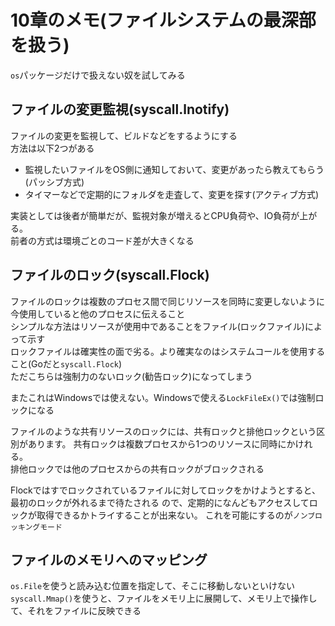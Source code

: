 # 10章のメモ(ファイルシステムの最深部を扱う)

`os`パッケージだけで扱えない奴を試してみる

## ファイルの変更監視(syscall.lnotify)

ファイルの変更を監視して、ビルドなどをするようにする  
方法は以下2つがある

* 監視したいファイルをOS側に通知しておいて、変更があったら教えてもらう(パッシブ方式)
* タイマーなどで定期的にフォルダを走査して、変更を探す(アクティブ方式)

実装としては後者が簡単だが、監視対象が増えるとCPU負荷や、IO負荷が上がる。  
前者の方式は環境ごとのコード差が大きくなる

## ファイルのロック(syscall.Flock)

ファイルのロックは複数のプロセス間で同じリソースを同時に変更しないように今使用していると他のプロセスに伝えること  
シンプルな方法はリソースが使用中であることをファイル(ロックファイル)によって示す  
ロックファイルは確実性の面で劣る。より確実なのはシステムコールを使用すること(Goだと`syscall.Flock`)  
ただこちらは強制力のないロック(勧告ロック)になってしまう

またこれはWindowsでは使えない。Windowsで使える`LockFileEx()`では強制ロックになる

ファイルのような共有リソースのロックには、共有ロックと排他ロックという区別があります。
共有ロックは複数プロセスから1つのリソースに同時にかけれる。  
排他ロックでは他のプロセスからの共有ロックがブロックされる  

Flockではすでロックされているファイルに対してロックをかけようとすると、最初のロックが外れるまで待たされる
ので、定期的になんどもアクセスしてロックが取得できるかトライすることが出来ない。
これを可能にするのが`ノンブロッキングモード`

## ファイルのメモリへのマッピング

`os.File`を使うと読み込む位置を指定して、そこに移動しないといけない  
`syscall.Mmap()`を使うと、ファイルをメモリ上に展開して、メモリ上で操作して、それをファイルに反映できる  
